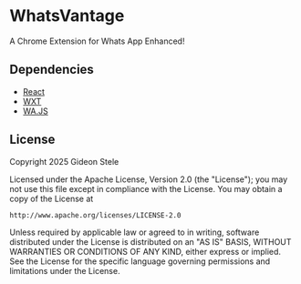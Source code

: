 # WhatsVantage

A Chrome Extension for Whats App Enhanced!

## Dependencies

- [React](https://reactjs.org/)
- [WXT](https://wxt.dev/)
- [WA.JS](https://github.com/wppconnect-team/wa-js)


## License

Copyright 2025 Gideon Stele

Licensed under the Apache License, Version 2.0 (the "License");
you may not use this file except in compliance with the License.
You may obtain a copy of the License at

    http://www.apache.org/licenses/LICENSE-2.0

Unless required by applicable law or agreed to in writing, software
distributed under the License is distributed on an "AS IS" BASIS,
WITHOUT WARRANTIES OR CONDITIONS OF ANY KIND, either express or implied.
See the License for the specific language governing permissions and
limitations under the License.
